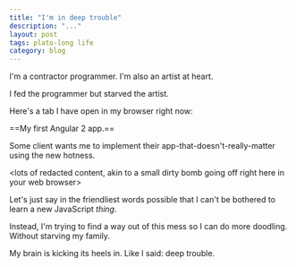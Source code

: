```yaml
---
title: "I'm in deep trouble"
description: "..."
layout: post
tags: plato-long life
category: blog
---
```



I'm a contractor programmer. I'm also an artist at heart. 

I fed the programmer but starved the artist.

Here's a tab I have open in my browser right now:

==My first Angular 2 app.==

Some client wants me to implement their app-that-doesn't-really-matter using the new hotness.

&lt;lots of redacted content, akin to a small dirty bomb going off right here in your web browser&gt;

Let's just say in the friendliest words possible that I can't be bothered to learn a new JavaScript *thing*.

Instead, I'm trying to find a way out of this mess so I can do more doodling. Without starving my family.

My brain is kicking its heels in. Like I said: deep trouble.
